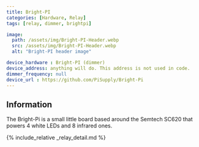 ```yaml
---
title: Bright-PI
categories: [Hardware, Relay]
tags: [relay, dimmer, brightpi]

image:
  path: /assets/img/Bright-PI-Header.webp
  src: /assets/img/Bright-PI-Header.webp
  alt: "Bright-PI header image"

device_hardware : Bright-PI (dimmer)
device_address: anything will do. This address is not used in code.
dimmer_frequency: null
device_url : https://github.com/PiSupply/Bright-Pi
---
```


## Information
The Bright-Pi is a small little board based around the Semtech SC620 that powers 4 white LEDs and 8 infrared ones.

{% include_relative _relay_detail.md %}